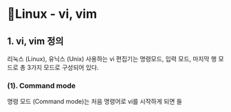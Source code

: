 # 📄Linux  - vi, vim

## 1. vi, vim 정의

리눅스 \(Linux\), 유닉스 \(Unix\) 사용하는 vi 편집기는 명령모드, 입력 모드, 마지막 행 모드로 총 3가지 모드로 구성되어 있다. 

### \(1\). Command mode 

명령 모드 \(Command mode\)는 처음 명령어로 vi를 시작하게 되면 들

